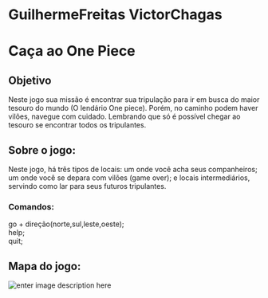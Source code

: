 # GuilhermeFreitas VictorChagas
# Caça ao One Piece




## Objetivo
Neste jogo sua missão é encontrar sua tripulação para ir em busca do maior tesouro do mundo (O lendário One piece). Porém, no caminho podem haver vilões, navegue com cuidado. Lembrando que só é possível chegar ao tesouro se encontrar todos os tripulantes.


## Sobre o jogo:
Neste jogo, há três tipos de locais: um onde você acha seus companheiros; um onde você se depara com vilões (game over); e locais intermediários, servindo como lar para seus futuros tripulantes.

### Comandos:
go + direção(norte,sul,leste,oeste);<br />
help;<br />
quit;



## Mapa do jogo:
![enter image description here](https://media.discordapp.net/attachments/998218247939817482/1023386240076230746/onepiece1.jpg)



